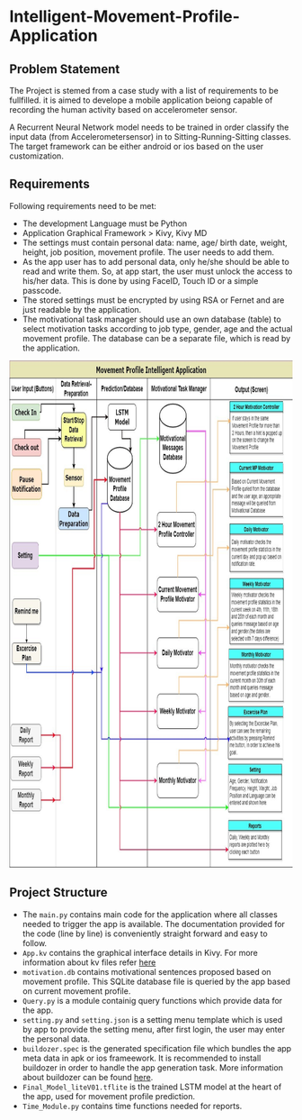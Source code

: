# Intelligent-Movement-Profile-Application

## Problem Statement

The Project is stemed from a case study with a list of requirements to be fullfilled. it is aimed to develope a mobile application beiong capable of recording the human activity based on accelerometer sensor. 


A Recurrent Neural Network model needs to be trained in order classify the input data (from Accelerometersensor) in to Sitting-Running-Sitting classes. The target framework can be either android or ios based on the user customization.

## Requirements

Following requirements need to be met:
- The development Language must be Python
- Application Graphical Framework > Kivy, Kivy MD
- The settings must contain  personal data: name, age/ birth date, weight, height, job position, movement profile. The user needs to add them.
- As the app user has to add personal data, only he/she should be able to read and write them. So, at app start, the user must unlock the access to his/her data. This is done by using FaceID, Touch ID or a simple passcode.
- The stored settings must be encrypted by using RSA or Fernet and are just readable by the application.
- The motivational task manager should use an own database (table) to select motivation tasks according to job type, gender, age and the  actual movement profile. The database can be a separate file, which is read by the application.


<p align="center">
  <img width="1000" height="900" src="SW%20Flowchart.jpg">
</p>


## Project Structure

- The ``main.py`` contains main code for the application where all classes needed to trigger the app is available. The documentation provided for the code (line by line) is conveniently straight forward and easy to follow. 
- ``App.kv`` contains the graphical interface details in Kivy. For more information about kv files refer [here](https://kivy.org/doc/stable/)
- ``motivation.db`` contains motivational sentences proposed based on movement profile. This SQLite database file is queried by the app based on current movement profile.
- ``Query.py`` is a module containig query functions which provide data for the app.
- ``setting.py`` and ``setting.json`` is a setting menu template which is used by app to provide the setting menu, after first login, the user may enter the personal data.
- ``buildozer.spec`` is the generated specification file which bundles the app meta data in apk or ios frameework. It is recommended to install buildozer in order to handle the app generation task. More information about buildozer can be found [here](https://buildozer.readthedocs.io/en/latest/).
- ``Final_Model_liteV01.tflite`` is the trained LSTM model at the heart of the app, used for movement profile prediction.
- ``Time_Module.py`` contains time functions needed for reports.






